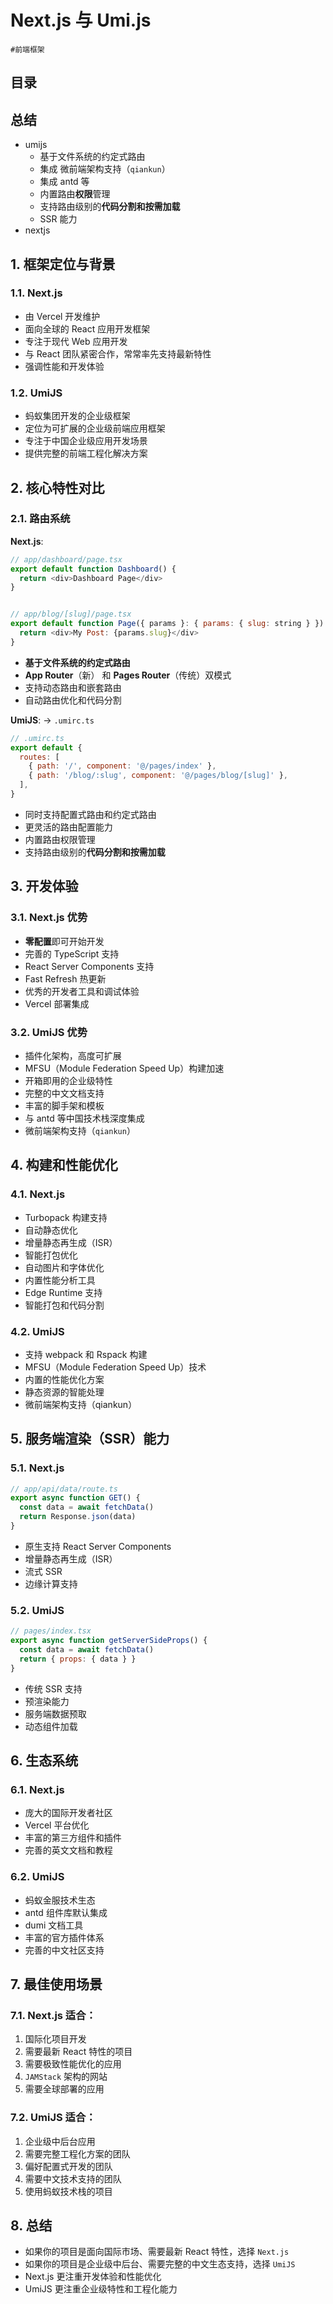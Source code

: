 
# Next.js 与 Umi.js

`#前端框架` 


## 目录
<!-- toc -->
 ## 总结 

- umijs
	- 基于文件系统的约定式路由
	- 集成 微前端架构支持（`qiankun`） 
	- 集成 antd 等
	- 内置路由**权限**管理
	- 支持路由级别的**代码分割和按需加载**
	- SSR 能力
- nextjs

## 1. 框架定位与背景

### 1.1. Next.js

- 由 Vercel 开发维护
- 面向全球的 React 应用开发框架
- 专注于现代 Web 应用开发
- 与 React 团队紧密合作，常常率先支持最新特性 
- 强调性能和开发体验

### 1.2. UmiJS

- 蚂蚁集团开发的企业级框架
- 定位为可扩展的企业级前端应用框架
- 专注于中国企业级应用开发场景
- 提供完整的前端工程化解决方案

## 2. 核心特性对比

### 2.1. 路由系统

**Next.js**:
```javascript
// app/dashboard/page.tsx
export default function Dashboard() {
  return <div>Dashboard Page</div>
}


// app/blog/[slug]/page.tsx
export default function Page({ params }: { params: { slug: string } }) {
  return <div>My Post: {params.slug}</div>
}
```

- **基于文件系统的约定式路由**
- **App Router**（新） 和 **Pages Router**（传统）双模式
- 支持动态路由和嵌套路由
- 自动路由优化和代码分割 

**UmiJS**: → `.umirc.ts`


```javascript
// .umirc.ts
export default {
  routes: [
    { path: '/', component: '@/pages/index' },
    { path: '/blog/:slug', component: '@/pages/blog/[slug]' },
  ],
}
```

- 同时支持配置式路由和约定式路由
- 更灵活的路由配置能力
- 内置路由权限管理
- 支持路由级别的**代码分割和按需加载**

## 3. 开发体验

### 3.1. Next.js 优势

- **零配置**即可开始开发
- 完善的 TypeScript 支持
- React Server Components 支持
- Fast Refresh 热更新
- 优秀的开发者工具和调试体验
- Vercel 部署集成 

### 3.2. UmiJS 优势

- 插件化架构，高度可扩展
- MFSU（Module Federation Speed Up）构建加速
- 开箱即用的企业级特性
- 完整的中文文档支持
- 丰富的脚手架和模板
- 与 antd 等中国技术栈深度集成
- 微前端架构支持（`qiankun`） 

## 4. 构建和性能优化

### 4.1. Next.js

- Turbopack 构建支持
- 自动静态优化
- 增量静态再生成（ISR）
- 智能打包优化
- 自动图片和字体优化
- 内置性能分析工具
- Edge Runtime 支持
- 智能打包和代码分割

### 4.2. UmiJS

- 支持 webpack 和 Rspack 构建
- MFSU（Module Federation Speed Up）技术
- 内置的性能优化方案
- 静态资源的智能处理
- 微前端架构支持（qiankun） 

## 5. 服务端渲染（SSR）能力

### 5.1. Next.js

```javascript
// app/api/data/route.ts
export async function GET() {
  const data = await fetchData()
  return Response.json(data)
}
```

- 原生支持 React Server Components
- 增量静态再生成（ISR）
- 流式 SSR
- 边缘计算支持

### 5.2. UmiJS

```javascript
// pages/index.tsx
export async function getServerSideProps() {
  const data = await fetchData()
  return { props: { data } }
}
```

- 传统 SSR 支持
- 预渲染能力
- 服务端数据预取
- 动态组件加载

## 6. 生态系统

### 6.1. Next.js

- 庞大的国际开发者社区
- Vercel 平台优化
- 丰富的第三方组件和插件
- 完善的英文文档和教程 

### 6.2. UmiJS

- 蚂蚁金服技术生态
- antd 组件库默认集成
- dumi 文档工具
- 丰富的官方插件体系
- 完善的中文社区支持

## 7. 最佳使用场景

### 7.1. Next.js 适合：

1. 国际化项目开发
2. 需要最新 React 特性的项目
3. 需要极致性能优化的应用
4. `JAMStack` 架构的网站
5. 需要全球部署的应用 

### 7.2. UmiJS 适合：

1. 企业级中后台应用
2. 需要完整工程化方案的团队
3. 偏好配置式开发的团队
4. 需要中文技术支持的团队
5. 使用蚂蚁技术栈的项目 

## 8. 总结

- 如果你的项目是面向国际市场、需要最新 React 特性，选择 `Next.js`
- 如果你的项目是企业级中后台、需要完整的中文生态支持，选择 `UmiJS`
- Next.js 更注重开发体验和性能优化
- UmiJS 更注重企业级特性和工程化能力

